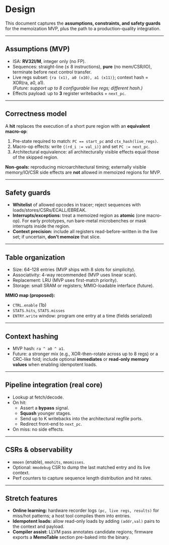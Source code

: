 # Design

This document captures the **assumptions, constraints, and safety guards** for the memoization MVP, plus the path to a production-quality integration.

---

## Assumptions (MVP)

- ISA: **RV32I/M**, integer only (no FP).
- Sequences: straight-line (≤ 8 instructions), **pure** (no mem/CSR/IO), terminate before next control transfer.
- Live regs subset: `{ra (x1), a0 (x10), a1 (x11)}`; context hash = XOR(ra, a0, a1).  
  *(Future: support up to 8 configurable live regs; different hash.)*
- Effects payload: up to **3** register writebacks + `next_pc`.

---

## Correctness model

A **hit** replaces the execution of a short pure region with an **equivalent macro-op**:

1. Pre-state required to match: `PC == start_pc` and `ctx_hash(live_regs)`.
2. Macro-op effects: write `{(rd_i := val_i)}` and set `PC := next_pc`.
3. Architectural equivalence: all architecturally visible effects equal those of the skipped region.

**Non-goals:** reproducing microarchitectural timing; externally visible memory/IO/CSR side effects are **not** allowed in memoized regions for MVP.

---

## Safety guards

- **Whitelist** of allowed opcodes in tracer; reject sequences with loads/stores/CSRs/ECALL/EBREAK.
- **Interrupts/exceptions:** treat a memoized region as **atomic** (one macro-op). For early prototypes, run bare-metal microbenches or mask interrupts inside the region.
- **Context precision:** include all registers read-before-written in the live set; if uncertain, **don’t memoize** that slice.

---

## Table organization

- Size: 64–128 entries (MVP ships with 8 slots for simplicity).
- Associativity: 4-way recommended (MVP uses linear scan).
- Replacement: LRU (MVP uses first-match priority).
- Storage: small SRAM or registers; MMIO-loadable interface (future).

**MMIO map (proposed):**
- `CTRL.enable` (1b)
- `STATS.hits`, `STATS.misses`
- `ENTRY.write` window: program one entry at a time (fields serialized)

---

## Context hashing

- MVP hash: `ra ^ a0 ^ a1`.
- Future: a stronger mix (e.g., XOR-then-rotate across up to 8 regs) or a CRC-like fold; include optional **immediates** or **read-only memory values** when enabling idempotent loads.

---

## Pipeline integration (real core)

- Lookup at fetch/decode.
- On hit:
  - Assert a **bypass** signal.
  - **Squash** younger stages.
  - Send up to K writebacks into the architectural regfile ports.
  - Redirect front-end to `next_pc`.
- On miss: no side effects.

---

## CSRs & observability

- `mmoen` (enable), `mmohits`, `mmomisses`.
- Optional: `mmodebug` CSR to dump the last matched entry and its live context.
- Perf counters to capture sequence length distribution and hit rates.

---

## Stretch features

- **Online learning:** hardware recorder logs `(pc, live regs, results)` for miss/hot patterns; a host tool compiles them into entries.
- **Idempotent loads:** allow read-only loads by adding `(addr,val)` pairs to the context and payload.
- **Compiler assist:** LLVM pass annotates candidate regions; firmware exports a **MemoTable** section pre-baked into the binary.

